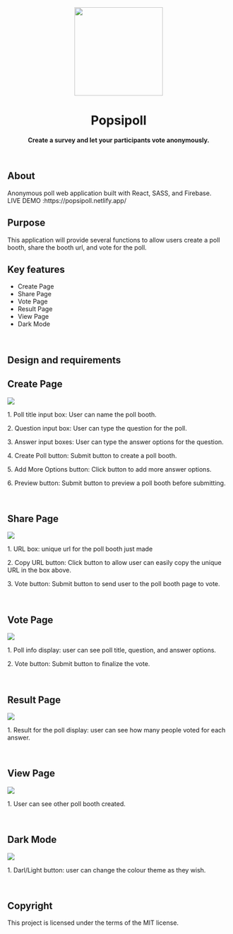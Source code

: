 <div align="center"><img src="./src/assets/logo.png" width="200px"></div>
<h1 align="center">Popsipoll</h1>
<p align="center"><strong>Create a survey and let your participants vote anonymously.</strong>
</p>
<br/>

<h2>About</h2>
Anonymous poll web application built with React, SASS, and Firebase.<br/>
LIVE DEMO :https://popsipoll.netlify.app/
<br/>

<h2>Purpose</h2>
This application will provide several functions to allow users create a poll booth, share the booth url, and vote for the poll.
<br/>

<h2>Key features</h2>
<ul>
<li>Create Page</li>
<li>Share Page</li>
<li>Vote Page</li>
<li>Result Page</li>
<li>View Page</li>
<li>Dark Mode</li>
</ul>
<br/>

<h2>Design and requirements</h2>

<h2>Create Page</h2>
<img src="./src/assets/poll1.png">
<p>1. Poll title input box: User can name the poll booth. </p>
<p>2. Question input box: User can type the question for the poll. </p>
<p>3. Answer input boxes: User can type the answer options for the question. </p>
<p>4. Create Poll button: Submit button to create a poll booth. </p>
<p>5. Add More Options button: Click button to add more answer options. </p>
<p>6. Preview button: Submit button to preview a poll booth before submitting. </p>
<br/>

<h2>Share Page</h2>
<img src="./src/assets/poll2.png">
<p>1. URL box: unique url for the poll booth just made </p>
<p>2. Copy URL button: Click button to allow user can easily copy the unique URL in the box above.</p>
<p>3. Vote button: Submit button to send user to the poll booth page to vote.</p>
<br/>

<h2>Vote Page</h2>
<img src="./src/assets/poll3.png">
<p>1. Poll info display: user can see poll title, question, and answer options. </p>
<p>2. Vote button: Submit button to finalize the vote.</p>
<br/>

<h2>Result Page</h2>
<img src="./src/assets/poll4.png">
<p>1. Result for the poll display: user can see how many people voted for each answer.</p>
<br/>

<h2>View Page</h2>
<img src="./src/assets/poll7.png">
<p>1. User can see other poll booth created. </p>
<br/>

<h2>Dark Mode</h2>
<img src="./src/assets/poll6.png">
<p>1. Darl/Light button: user can change the colour theme as they wish. </p>
<br/>

<h2>Copyright</h2>
This project is licensed under the terms of the MIT license.
